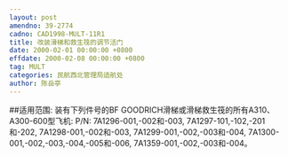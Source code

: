 ```yaml
---
layout: post
amendno: 39-2774
cadno: CAD1998-MULT-11R1
title: 改装滑梯和救生筏的调节活门
date: 2000-02-01 00:00:00 +0800
effdate: 2000-02-08 00:00:00 +0800
tag: MULT
categories: 民航西北管理局适航处
author: 陈岳亭
---
```


##适用范围:
装有下列件号的BF GOODRICH滑梯或滑梯救生筏的所有A310、
A300-600型飞机: P/N: 7A1296-001,-002和-003, 7A1297-101,-102,-201和-202, 7A1298-001,-002和-003, 7A1299-001,-002,-003和-004,      7A1300-001,-002,-003,-004,-005和-006, 7A1359-001,-002,-003和-004。

